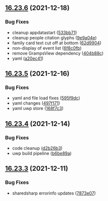 ## [16.23.6](https://github.com/phandcock/GrampsView/compare/v16.23.5...v16.23.6) (2021-12-18)


### Bug Fixes

* cleanup appdatastart ([533bb71](https://github.com/phandcock/GrampsView/commit/533bb71b576d8fc3f0e66e6734f35907e8041a2f))
* cleanup people citation glyphs ([9e9a04e](https://github.com/phandcock/GrampsView/commit/9e9a04eb559288521dc545b43f9fedc671f997d4))
* family card text cut off at bottom ([62d9904](https://github.com/phandcock/GrampsView/commit/62d9904ec9db2d18efba18d122e3b9ceeff13e30))
* non-display of event list ([6f8c0fb](https://github.com/phandcock/GrampsView/commit/6f8c0fb6646d2779c0516757d65faee7d414ce8b))
* remove GrampsView dependency ([404b88c](https://github.com/phandcock/GrampsView/commit/404b88c8f3e07dfd0a36ceac4734f084af9b116b))
* yaml ([a20ec41](https://github.com/phandcock/GrampsView/commit/a20ec41dcd9189f7cc96c50b331bd3d74f50d7ee))



## [16.23.5](https://github.com/phandcock/GrampsView/compare/v16.23.4...v16.23.5) (2021-12-16)


### Bug Fixes

* yaml and file load fixes ([595f9dc](https://github.com/phandcock/GrampsView/commit/595f9dcdf8a03951e89f22e936a4199cf44287fa))
* yaml changes ([497f171](https://github.com/phandcock/GrampsView/commit/497f17177ec14578ce833467775e820a1b90d09f))
* yaml uwp store ([168f7c3](https://github.com/phandcock/GrampsView/commit/168f7c34391a044d72b3f4c0c99607236b20c007))



## [16.23.4](https://github.com/phandcock/GrampsView/compare/v16.23.3...v16.23.4) (2021-12-14)


### Bug Fixes

* code cleanup ([d2b26b3](https://github.com/phandcock/GrampsView/commit/d2b26b34d41a1ce34311422f4e1fcc7dffb5e84b))
* uwp build pipeline ([b6be89a](https://github.com/phandcock/GrampsView/commit/b6be89aba940064d24e1dfb36f3f532143c76f65))



## [16.23.3](https://github.com/phandcock/GrampsView/compare/v16.23.2...v16.23.3) (2021-12-11)


### Bug Fixes

* sharedsharp errorinfo updates ([7873e07](https://github.com/phandcock/GrampsView/commit/7873e077f922acc4cdf49c2fbb0494eb4b382070))



